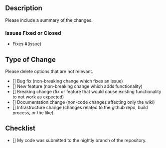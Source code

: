 ## Description

Please include a summary of the changes.

### Issues Fixed or Closed

- Fixes #(issue)

## Type of Change

Please delete options that are not relevant.

- [] Bug fix (non-breaking change which fixes an issue)
- [] New feature (non-breaking change which adds functionality)
- [] Breaking change (fix or feature that would cause existing functionality to not work as expected)
- [] Documentation change (non-code changes affecting only the wiki)
- [] Infrastructure change (changes related to the github repo, build process, or the like)

## Checklist

- [] My code was submitted to the nightly branch of the repository.
